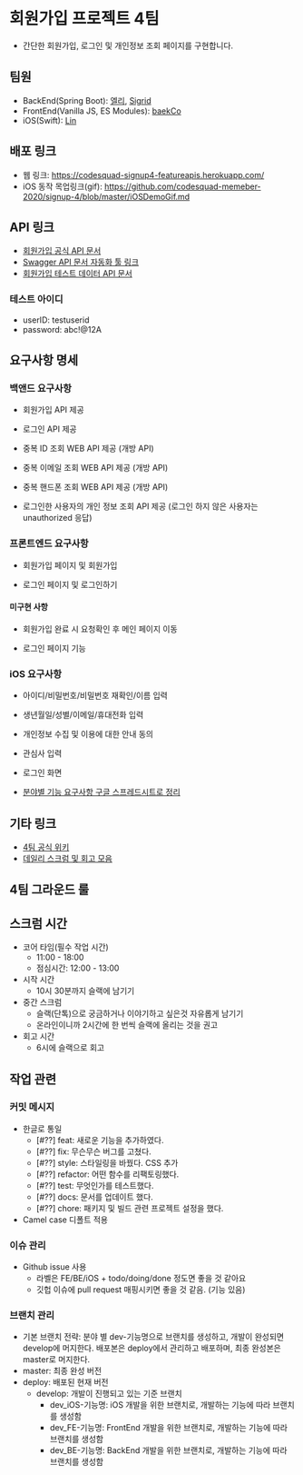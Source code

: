 # 회원가입 프로젝트 4팀

* 간단한 회원가입, 로그인 및 개인정보 조회 페이지를 구현합니다.

## 팀원

* BackEnd(Spring Boot): [엘리](https://github.com/bohyeon-n), [Sigrid](https://github.com/jypthemiracle)
* FrontEnd(Vanilla JS, ES Modules): [baekCo](https://github.com/baekCode)
* iOS(Swift): [Lin](https://github.com/Limwin94)

## 배포 링크

* 웹 링크: https://codesquad-signup4-featureapis.herokuapp.com/
* iOS 동작 목업링크(gif): https://github.com/codesquad-memeber-2020/signup-4/blob/master/iOSDemoGif.md

## API 링크

* [회원가입 공식 API 문서]([https://github.com/codesquad-memeber-2020/signup-4/wiki/%ED%9A%8C%EC%9B%90%EA%B0%80%EC%9E%85-4%ED%8C%80-%ED%94%84%EB%A1%9C%EC%A0%9D%ED%8A%B8-API-%EC%95%88%EB%82%B4](https://github.com/codesquad-memeber-2020/signup-4/wiki/회원가입-4팀-프로젝트-API-안내))
* [Swagger API 문서 자동화 툴 링크](https://codesquad-signup4-featureapis.herokuapp.com/swagger-ui.html)
* [회원가입 테스트 데이터 API 문서]([https://github.com/codesquad-memeber-2020/signup-4/wiki/%ED%9A%8C%EC%9B%90%EA%B0%80%EC%9E%85-4%ED%8C%80-%ED%94%84%EB%A1%9C%EC%A0%9D%ED%8A%B8-%ED%85%8C%EC%8A%A4%ED%8A%B8-API-%EC%95%88%EB%82%B4](https://github.com/codesquad-memeber-2020/signup-4/wiki/회원가입-4팀-프로젝트-테스트-API-안내))

### 테스트 아이디

* userID: testuserid
* password: abc!@12A

## 요구사항 명세

### 백앤드 요구사항

* 회원가입 API 제공

* 로그인 API 제공

* 중복 ID 조회 WEB API 제공 (개방 API)

* 중복 이메일 조회 WEB API 제공 (개방 API)

* 중복 핸드폰 조회 WEB API 제공 (개방 API)

* 로그인한 사용자의 개인 정보 조회 API 제공 (로그인 하지 않은 사용자는 unauthorized 응답)

### 프론트엔드 요구사항

* 회원가입 페이지 및 회원가입

* 로그인 페이지 및 로그인하기

#### 미구현 사항

* 회원가입 완료 시 요청확인 후 메인 페이지 이동

* 로그인 페이지 기능

### iOS 요구사항

* 아이디/비밀번호/비밀번호 재확인/이름 입력
* 생년월일/성별/이메일/휴대전화 입력
* 개인정보 수집 및 이용에 대한 안내 동의
* 관심사 입력
* 로그인 화면

* [분야별 기능 요구사항 구글 스프레드시트로 정리](https://docs.google.com/spreadsheets/d/1qwBBlz3GQn7Jg7XdcJ8SSwMA5VP41BLOL9glzNsVn8Y/edit#gid=0)

## 기타 링크

* [4팀 공식 위키](https://github.com/codesquad-memeber-2020/signup-4/wiki)
* [데일리 스크럼 및 회고 모음]([https://github.com/codesquad-memeber-2020/signup-4/wiki/%EB%8D%B0%EC%9D%BC%EB%A6%AC-%EC%8A%A4%ED%81%AC%EB%9F%BC-%EB%B0%8F-%ED%9A%8C%EA%B3%A0-%EB%AA%A8%EC%9D%8C](https://github.com/codesquad-memeber-2020/signup-4/wiki/데일리-스크럼-및-회고-모음))

## 4팀 그라운드 룰

## 스크럼 시간
* 코어 타임(필수 작업 시간)
    * 11:00 - 18:00
    * 점심시간: 12:00 - 13:00
* 시작 시간
    * 10시 30분까지 슬랙에 남기기
* 중간 스크럼 
    * 슬랙(단톡)으로 궁금하거나 이야기하고 싶은것 자유롭게 남기기
    * 온라인이니까 2시간에 한 번씩 슬랙에 올리는 것을 권고
* 회고 시간
    * 6시에 슬랙으로 회고

## 작업 관련
### 커밋 메시지
- 한글로 통일
    - [#??] feat: 새로운 기능을 추가하였다.
    - [#??] fix: 무슨무슨 버그를 고쳤다.
    - [#??] style: 스타일링을 바꿨다. CSS 추가
    - [#??] refactor: 어떤 함수를 리팩토링했다.
    - [#??] test: 무엇인가를 테스트했다.
    - [#??] docs: 문서를 업데이트 했다.
    - [#??] chore: 패키지 및 빌드 관련 프로젝트 설정을 했다.
- Camel case 디폴트 적용
### 이슈 관리
* Github issue 사용
    * 라벨은 FE/BE/iOS + todo/doing/done 정도면 좋을 것 같아요
    * 깃헙 이슈에 pull request 매핑시키면 좋을 것 같음. (기능 있음)
### 브랜치 관리
* 기본 브랜치 전략: 분야 별 dev-기능명으로 브랜치를 생성하고, 개발이 완성되면 develop에 머지한다. 배포본은 deploy에서 관리하고 배포하며, 최종 완성본은 master로 머지한다.
* master: 최종 완성 버전
* deploy: 배포된 현재 버전
    * develop: 개발이 진행되고 있는 기준 브랜치
        * dev_iOS-기능명: iOS 개발을 위한 브랜치로, 개발하는 기능에 따라 브랜치를 생성함
        * dev_FE-기능명: FrontEnd 개발을 위한 브랜치로, 개발하는 기능에 따라 브랜치를 생성함
        * dev_BE-기능명: BackEnd 개발을 위한 브랜치로, 개발하는 기능에 따라 브랜치를 생성함